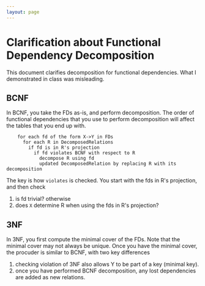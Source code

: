 ```yaml
---
layout: page
---
```


# Clarification about Functional Dependency Decomposition

This document clarifies decomposition for functional dependencies.  What I demonstrated in class was misleading.

## BCNF

In BCNF, you take the FDs as-is, and perform decomposition.  The order of functional dependencies that you use to perform decomposition will affect the tables that you end up with.

        for each fd of the form X->Y in FDs
          for each R in DecomposedRelations
            if fd is in R's projection
              if fd violates BCNF with respect to R
                decompose R using fd 
                updated DecomposedRelation by replacing R with its decomposition


The key is how `violates` is checked.  You start with the fds in R's projection, and then check

1. is fd trivial?  otherwise
2. does `X` determine R when using the fds in R's projection?


## 3NF

In 3NF, you first compute the minimal cover of the FDs.  Note that the minimal cover may not always be unique.  Once you have the minimal cover, the procuder is similar to BCNF, with two key differences

1. checking violation of 3NF also allows Y to be part of a key (minimal key).
2. once you have performed BCNF decomposition, any lost dependencies are added as new relations.
